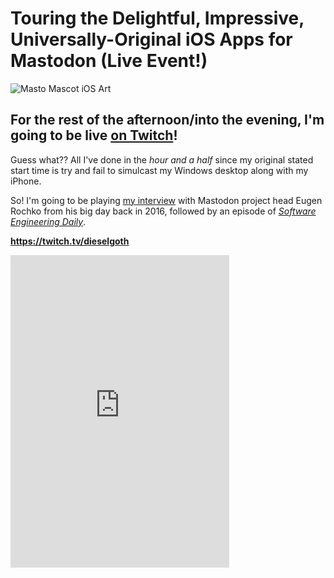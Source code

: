 # Touring the Delightful, Impressive, Universally-Original iOS Apps for Mastodon (Live Event!)

![Masto Mascot iOS Art](https://i.snap.as/Y624NGHM.jpg)

## For the rest of the afternoon/into the evening, I'm going to be live [on Twitch](https://twitch.tv/dieselgoth)!

Guess what?? All I've done in the *hour and a half* since my original stated start time is try and fail to simulcast my Windows desktop along with my iPhone.

So! I'm going to be playing [my interview](https://bilge.world/eugen-rochko-interview) with Mastodon project head Eugen Rochko from his big day back in 2016, followed by an episode of [*Software Engineering Daily*](https://softwareengineeringdaily.com/2018/04/12/mastodon-federated-social-network-with-eugen-rochko/).

**https://twitch.tv/dieselgoth**

<iframe src="https://ptb.discord.com/widget?id=107272441889341440&theme=dark" width="350" height="500" allowtransparency="true" frameborder="0" sandbox="allow-popups allow-popups-to-escape-sandbox allow-same-origin allow-scripts"></iframe>